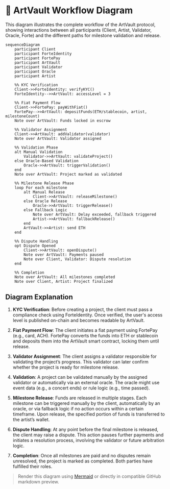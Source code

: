 # 🔁 ArtVault Workflow Diagram

This diagram illustrates the complete workflow of the ArtVault protocol, showing interactions between all participants (Client, Artist, Validator, Oracle, Forte) and the different paths for milestone validation and release.

```mermaid
sequenceDiagram
    participant Client
    participant ForteIdentity
    participant FortePay
    participant ArtVault
    participant Validator
    participant Oracle
    participant Artist

    %% KYC Verification
    Client->>ForteIdentity: verifyKYC()
    ForteIdentity-->>ArtVault: accessLevel = 3

    %% Fiat Payment Flow
    Client->>FortePay: payWithFiat()
    FortePay-->>ArtVault: depositFunds(ETH/stablecoin, artist, milestoneCount)
    Note over ArtVault: Funds locked in escrow

    %% Validator Assignment
    Client->>ArtVault: addValidator(validator)
    Note over ArtVault: Validator assigned

    %% Validation Phase
    alt Manual Validation
        Validator->>ArtVault: validateProject()
    else Oracle-Based Validation
        Oracle->>ArtVault: triggerValidation()
    end
    Note over ArtVault: Project marked as validated

    %% Milestone Release Phase
    loop For each milestone
        alt Manual Release
            Client->>ArtVault: releaseMilestone()
        else Oracle Release
            Oracle->>ArtVault: triggerRelease()
        else Fallback Logic
            Note over ArtVault: Delay exceeded, fallback triggered
            Artist->>ArtVault: fallbackRelease()
        end
        ArtVault->>Artist: send ETH
    end

    %% Dispute Handling
    opt Dispute Opened
        Client->>ArtVault: openDispute()
        Note over ArtVault: Payments paused
        Note over Client, Validator: Dispute resolution
    end

    %% Completion
    Note over ArtVault: All milestones completed
    Note over Client, Artist: Project finalized
```

## Diagram Explanation

1. **KYC Verification**: Before creating a project, the client must pass a compliance check using ForteIdentity. Once verified, the user's access level is published on-chain and becomes readable by ArtVault.

2. **Fiat Payment Flow**: The client initiates a fiat payment using FortePay (e.g., card, ACH). FortePay converts the funds into ETH or stablecoin and deposits them into the ArtVault smart contract, locking them until release.

3. **Validator Assignment**: The client assigns a validator responsible for validating the project’s progress. This validator can later confirm whether the project is ready for milestone release.

4. **Validation**: A project can be validated manually by the assigned validator or automatically via an external oracle. The oracle might use event data (e.g., a concert ends) or rule logic (e.g., time passed).

5. **Milestone Release**: Funds are released in multiple stages. Each milestone can be triggered manually by the client, automatically by an oracle, or via fallback logic if no action occurs within a certain timeframe. Upon release, the specified portion of funds is transferred to the artist’s wallet.

6. **Dispute Handling**: At any point before the final milestone is released, the client may raise a dispute. This action pauses further payments and initiates a resolution process, involving the validator or future arbitration logic.

7. **Completion**: Once all milestones are paid and no disputes remain unresolved, the project is marked as completed. Both parties have fulfilled their roles.

> Render this diagram using [Mermaid](https://mermaid.js.org/) or directly in compatible GitHub markdown preview.

